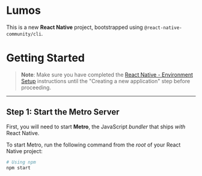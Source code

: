 # Lumos

This is a new **React Native** project, bootstrapped using `@react-native-community/cli`.

# Getting Started

> **Note**: Make sure you have completed the [React Native - Environment Setup](https://reactnative.dev/docs/environment-setup) instructions until the "Creating a new application" step before proceeding.

---

## Step 1: Start the Metro Server

First, you will need to start **Metro**, the JavaScript _bundler_ that ships _with_ React Native.

To start Metro, run the following command from the _root_ of your React Native project:

```bash
# Using npm
npm start

